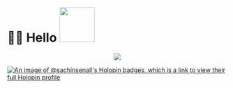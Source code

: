 <!-- Greeting Section -->

#  🧔🏻 Hello <img width="80px" src="https://cdn.jsdelivr.net/gh/sachinsenal0x64/sachinsenal0x64/assets/Handshake.gif"/>

<!--
**sachinsenall/sachinsenall** is a ✨ _special_ ✨ repository because its `README.md` (this file) appears on your GitHub profile.

Here are some ideas to get you started:

- 🔭 I’m currently working on ...
- 🌱 I’m currently learning ...
- 👯 I’m looking to collaborate on ...
- 🤔 I’m looking for help with ...
- 💬 Ask me about ...
- 📫 How to reach me: ...
- 😄 Pronouns: ...
- ⚡ Fun fact: ...
-->

<!-- Snake Graph -->

<p align="center"><img src="https://cdn.jsdelivr.net/gh/sachinsenal0x64/sachinsenal0x64/assets/github-contribution-grid-snake.svg"/></p>





[![An image of @sachinsenall's Holopin badges, which is a link to view their full Holopin profile](https://holopin.me/sachinsenall)](https://holopin.io/@sachinsenall)
